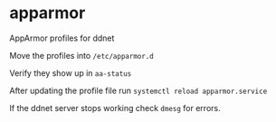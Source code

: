 # apparmor
AppArmor profiles for ddnet


Move the profiles into ``/etc/apparmor.d``

Verify they show up in ``aa-status``

After updating the profile file run ``systemctl reload apparmor.service``

If the ddnet server stops working check ``dmesg`` for errors.
